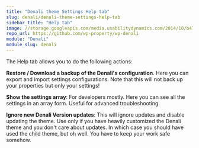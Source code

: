```yaml
---
title: "Denali theme Settings Help tab"
slug: denali/denali-theme-settings-help-tab
sidebar_title: "Help tab"
image: //storage.googleapis.com/media.usabilitydynamics.com/2014/10/b47f84d8-wpproperty-theme-denali-icon-300x300.png
repo_url: https://github.com/wp-property/wp-denali
module: "Denali"
module_slug: denali
---
```


The Help tab allows you to do the following actions:

**Restore / Download a backup of the Denali's configuration**. Here you can export and import settings configurations. Note that this will not back up your properties but only your settings!

**Show the settings array**: For developers mostly. Here you can see all the settings in an array form. Useful for advanced troubleshooting.

**Ignore new Denali Version updates**: This will ignore updates and disable updating the theme. Use only if you have heavily customized the Denali theme and you don't care about updates. In which case you should have used the child theme, but oh well. You have to keep your work safe somehow.